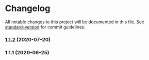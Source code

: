 # Changelog

All notable changes to this project will be documented in this file. See [standard-version](https://github.com/conventional-changelog/standard-version) for commit guidelines.

### [1.1.2](https://github.com/toolbuilder/ring-buffer/compare/v1.1.1...v1.1.2) (2020-07-20)

### 1.1.1 (2020-06-25)
